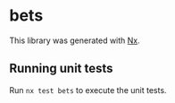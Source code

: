 # bets

This library was generated with [Nx](https://nx.dev).

## Running unit tests

Run `nx test bets` to execute the unit tests.
